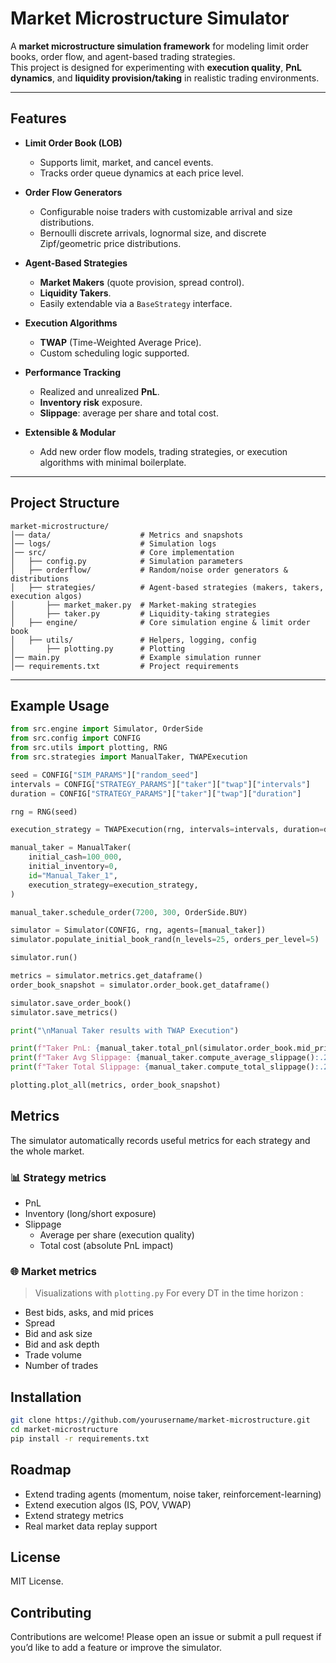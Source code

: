 # Market Microstructure Simulator

A **market microstructure simulation framework** for modeling limit order books, order flow, and agent-based trading strategies.  
This project is designed for experimenting with **execution quality**, **PnL dynamics**, and **liquidity provision/taking** in realistic trading environments.

---

## Features

-   **Limit Order Book (LOB)**

    -   Supports limit, market, and cancel events.
    -   Tracks order queue dynamics at each price level.

-   **Order Flow Generators**

    -   Configurable noise traders with customizable arrival and size distributions.
    -   Bernoulli discrete arrivals, lognormal size, and discrete Zipf/geometric price distributions.

-   **Agent-Based Strategies**

    -   **Market Makers** (quote provision, spread control).
    -   **Liquidity Takers**.
    -   Easily extendable via a `BaseStrategy` interface.

-   **Execution Algorithms**

    -   **TWAP** (Time-Weighted Average Price).
    -   Custom scheduling logic supported.

-   **Performance Tracking**

    -   Realized and unrealized **PnL**.
    -   **Inventory risk** exposure.
    -   **Slippage**: average per share and total cost.

-   **Extensible & Modular**
    -   Add new order flow models, trading strategies, or execution algorithms with minimal boilerplate.

---

## Project Structure

```
market-microstructure/
│── data/                    # Metrics and snapshots
│── logs/                    # Simulation logs
│── src/                     # Core implementation
│   ├── config.py            # Simulation parameters
│   ├── orderflow/           # Random/noise order generators & distributions
│   ├── strategies/          # Agent-based strategies (makers, takers, execution algos)
│       ├── market_maker.py  # Market-making strategies
│       ├── taker.py         # Liquidity-taking strategies
│   ├── engine/              # Core simulation engine & limit order book
│   ├── utils/               # Helpers, logging, config
│       ├── plotting.py      # Plotting
│── main.py                  # Example simulation runner
│── requirements.txt         # Project requirements
```

---

## Example Usage

```python
from src.engine import Simulator, OrderSide
from src.config import CONFIG
from src.utils import plotting, RNG
from src.strategies import ManualTaker, TWAPExecution

seed = CONFIG["SIM_PARAMS"]["random_seed"]
intervals = CONFIG["STRATEGY_PARAMS"]["taker"]["twap"]["intervals"]
duration = CONFIG["STRATEGY_PARAMS"]["taker"]["twap"]["duration"]

rng = RNG(seed)

execution_strategy = TWAPExecution(rng, intervals=intervals, duration=duration)

manual_taker = ManualTaker(
    initial_cash=100_000,
    initial_inventory=0,
    id="Manual_Taker_1",
    execution_strategy=execution_strategy,
)

manual_taker.schedule_order(7200, 300, OrderSide.BUY)

simulator = Simulator(CONFIG, rng, agents=[manual_taker])
simulator.populate_initial_book_rand(n_levels=25, orders_per_level=5)

simulator.run()

metrics = simulator.metrics.get_dataframe()
order_book_snapshot = simulator.order_book.get_dataframe()

simulator.save_order_book()
simulator.save_metrics()

print("\nManual Taker results with TWAP Execution")

print(f"Taker PnL: {manual_taker.total_pnl(simulator.order_book.mid_price())}")
print(f"Taker Avg Slippage: {manual_taker.compute_average_slippage():.2f} $/share")
print(f"Taker Total Slippage: {manual_taker.compute_total_slippage():.2f} $")

plotting.plot_all(metrics, order_book_snapshot)
```

## Metrics

The simulator automatically records useful metrics for each strategy and the whole market.

### 📊 Strategy metrics

-   PnL
-   Inventory (long/short exposure)
-   Slippage
    -   Average per share (execution quality)
    -   Total cost (absolute PnL impact)

### 🌐 Market metrics

> Visualizations with `plotting.py`
> For every DT in the time horizon :

-   Best bids, asks, and mid prices
-   Spread
-   Bid and ask size
-   Bid and ask depth
-   Trade volume
-   Number of trades

## Installation

```bash
git clone https://github.com/yourusername/market-microstructure.git
cd market-microstructure
pip install -r requirements.txt
```

## Roadmap

-   Extend trading agents (momentum, noise taker, reinforcement-learning)
-   Extend execution algos (IS, POV, VWAP)
-   Extend strategy metrics
-   Real market data replay support

## License

MIT License.

## Contributing

Contributions are welcome! Please open an issue or submit a pull request if you’d like to add a feature or improve the simulator.
